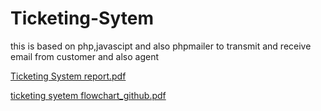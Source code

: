 # Ticketing-Sytem
this is based on php,javascipt and also phpmailer to transmit and receive email from customer and also agent 


[Ticketing System report.pdf](https://github.com/user-attachments/files/16469101/Ticketing.System.report.pdf)


[ticketing syetem flowchart_github.pdf](https://github.com/user-attachments/files/16469106/ticketing.syetem.flowchart_github.pdf)
